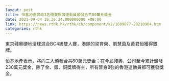 ```yaml
---
layout: post
title: 恒基地產將向3名殘奧銀牌運動員頒發合共80萬元奬金
date: 2021-09-04 16:36:34.000000000 +08:00
link: https://news.rthk.hk/rthk/ch/component/k2/1609077-20210904.htm
categories: rthk
---
```


東京殘奧硬地滾球混合BC4級雙人賽，港隊的梁育榮、劉慧茵及黃君恒獲得銀牌。

恒基地產表示，將向三人頒發合共80萬元奬金；在今屆殘奧，公司至今累計頒發230萬元獎金，除了金、銀、銅獎牌得主，所有晉身8強的香港運動員都可獲發獎金。
